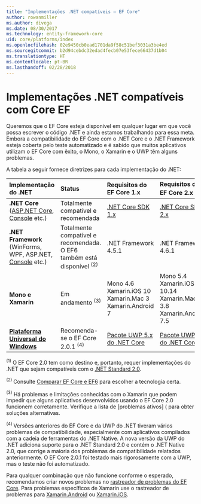 ```yaml
---
title: "Implementações .NET compatíveis – EF Core"
author: rowanmiller
ms.author: divega
ms.date: 08/30/2017
ms.technology: entity-framework-core
uid: core/platforms/index
ms.openlocfilehash: 02e9450cb0ead1701da9f58c51bef3031a3be4ed
ms.sourcegitcommit: b2d94cebdc32edad4fecb07e53fece66437d1b04
ms.translationtype: HT
ms.contentlocale: pt-BR
ms.lasthandoff: 02/28/2018
---
```

# <a name="net-implementations-supported-by-ef-core"></a>Implementações .NET compatíveis com Core EF

Queremos que o EF Core esteja disponível em qualquer lugar em que você possa escrever o código .NET e ainda estamos trabalhando para essa meta. Embora a compatibilidade do EF Core com o .NET Core e o .NET Framework esteja coberta pelo teste automatizado e é sabido que muitos aplicativos utilizam o EF Core com êxito, o Mono, o Xamarin e o UWP têm alguns problemas.

A tabela a seguir fornece diretrizes para cada implementação do .NET:

| Implementação do .NET                                                                                                  | Status                                                             | Requisitos do EF Core 1.x                                                                                | Requisitos do EF Core 2.x <sup>(1)</sup>                                                                 |
|:---------------------------------------------------------------------------------------------------------------------|:-------------------------------------------------------------------|:--------------------------------------------------------------------------------------------------------|:--------------------------------------------------------------------------------------------------------|
| **.NET Core** ([ASP.NET Core](../get-started/aspnetcore/index.md), [Console](../get-started/netcore/index.md) etc.) | Totalmente compatível e recomendada                                    | [.NET Core SDK 1.x](https://www.microsoft.com/net/core/)                                                | [.NET Core SDK 2.x](https://www.microsoft.com/net/core/)                                                |
| **.NET Framework** (WinForms, WPF, ASP.NET, [Console](../get-started/full-dotnet/index.md) etc.)                    | Totalmente compatível e recomendada. O EF6 também está disponível <sup>(2)</sup> | .NET Framework 4.5.1                                                                                    | .NET Framework 4.6.1                                                                                    |
| **Mono e Xamarin**                                                                                                   | Em andamento <sup>(3)</sup>                                         | Mono 4.6 <br/> Xamarin.iOS 10 <br/> Xamarin.Mac 3 <br/> Xamarin.Android 7                               | Mono 5.4 <br/> Xamarin.iOS 10.14 <br/> Xamarin.Mac 3.8 <br/> Xamarin.Android 7.5                        |
| [**Plataforma Universal do Windows**](../get-started/uwp/index.md)                                                        | Recomenda-se o EF Core 2.0.1 <sup>(4)</sup>                           | [Pacote UWP 5.x do .NET Core](https://www.nuget.org/packages/Microsoft.NETCore.UniversalWindowsPlatform/) | [Pacote UWP 6.x do .NET Core](https://www.nuget.org/packages/Microsoft.NETCore.UniversalWindowsPlatform/) |

<sup>(1)</sup> O EF Core 2.0 tem como destino e, portanto, requer implementações do .NET que sejam compatíveis com o [.NET Standard 2.0](https://docs.microsoft.com/dotnet/standard/net-standard).

<sup>(2) </sup> Consulte [Comparar EF Core e EF6](../../efcore-and-ef6/index.md) para escolher a tecnologia certa.

<sup>(3)</sup> Há problemas e limitações conhecidas com o Xamarin que podem impedir que alguns aplicativos desenvolvidos usando o EF Core 2.0 funcionem corretamente. Verifique a lista de [problemas ativos] ([](https://github.com/aspnet/entityframeworkCore/issues?q=is%3Aopen+is%3Aissue+label%3Aarea-xamarin) para obter soluções alternativas.

<sup>(4) </sup> Versões anteriores do EF Core e da UWP do .NET tiveram vários problemas de compatibilidade, especialmente com aplicativos compilados com a cadeia de ferramentas do .NET Native. A nova versão da UWP do .NET adiciona suporte para o .NET Standard 2.0 e contém o .NET Native 2.0, que corrige a maioria dos problemas de compatibilidade relatados anteriormente. O EF Core 2.0.1 foi testado mais rigorosamente com a UWP, mas o teste não foi automatizado.

Para qualquer combinação que não funcione conforme o esperado, recomendamos criar novos problemas no [rastreador de problemas do EF Core](https://github.com/aspnet/entityframeworkcore/issues/new). Para problemas específicos de Xamarin use o rastreador de problemas para [Xamarin.Android](https://github.com/xamarin/xamarin-android/issues/new) ou [Xamarin.iOS](https://github.com/xamarin/xamarin-macios/issues/new).
